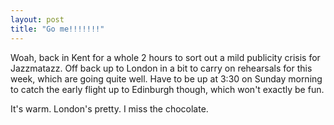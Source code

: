 ```yaml
---
layout: post
title: "Go me!!!!!!!"
---
```

Woah, back in Kent for a whole 2 hours to sort out a mild publicity crisis for
Jazzmatazz. Off back up to London in a bit to carry on rehearsals for this
week, which are going quite well. Have to be up at 3:30 on Sunday morning to
catch the early flight up to Edinburgh though, which won't exactly be fun.

It's warm. London's pretty. I miss the chocolate.

